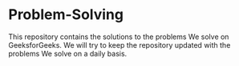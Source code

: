 # Problem-Solving

This repository contains the solutions to the problems We solve on GeeksforGeeks. We will try to keep the repository updated with the problems We solve on a daily basis.

